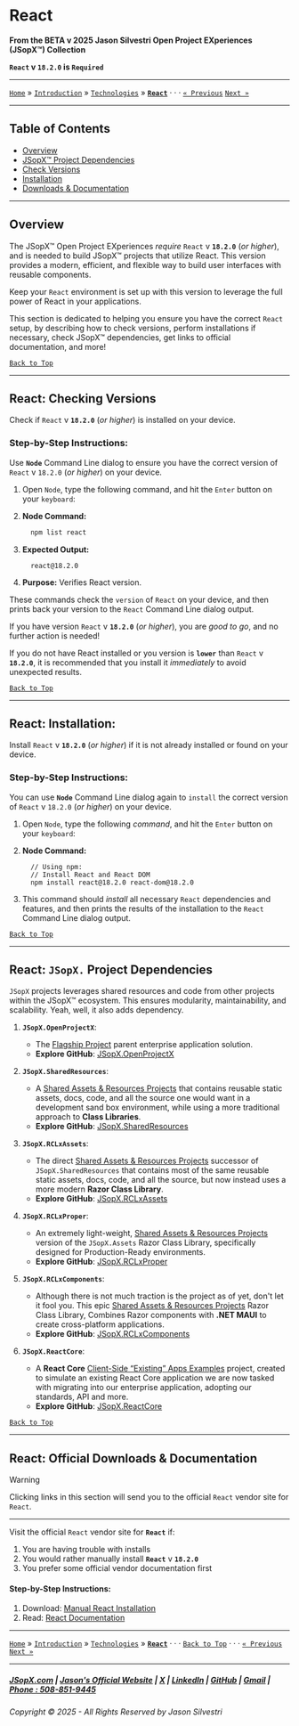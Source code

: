 ﻿# React

**From the ﻿BETA v 2025 Jason Silvestri Open Project EXperiences (JSopX™) Collection**

**`React` v `18.2.0` is `Required`**

---

[`Home`](../OpenProjects/jsopx.BridgeTooFar/README.md) » [`Introduction`](../Introduction/) »  [`Technologies`](./ReadMe.md) » **[`React`](./React.md)** · · · [`« Previous`](./AngularCli.md) [`Next »`](./Vue.md)

---

## Table of Contents

- [Overview](#overview)
- [JSopX™ Project Dependencies](#react-jsopx-project-dependencies)
- [Check Versions](#react-checking-versions)
- [Installation](#react-installation)
- [Downloads & Documentation](#react-official-downloads--documentation)

---

## **Overview**  

The JSopX™ Open Project EXperiences _require_ `React` v **`18.2.0`** (_or higher_), and is needed to build JSopX™ projects that utilize React. This version provides a modern, efficient, and flexible way to build user interfaces with reusable components.

Keep your `React` environment is set up with this version to leverage the full power of React in your applications.

This section is dedicated to helping you ensure you have the correct `React` setup, by describing how to check versions, perform installations if necessary, check JSopX™ dependencies, get links to official documentation, and more!



[`Back to Top`](#table-of-contents)

---

## React: Checking Versions

Check if `React` v **`18.2.0`** (_or higher_) is installed on your device.

### Step-by-Step Instructions:

Use **`Node`** Command Line dialog to ensure you have the correct version of `React` v `18.2.0` (_or higher_) on your device.
   
1. Open `Node`, type the following command, and hit the `Enter` button on your `keyboard`:
   
2. **Node Command:**
     ```bash
       npm list react
     ```
3. **Expected Output:** 
     ```
       react@18.2.0
     ```
4. **Purpose:** Verifies React version.

These commands check the `version` of `React` on your device, and then prints back your version to the `React` Command Line dialog output.
   
If you have version `React` v **`18.2.0`** (_or higher_), you are _good to go_, and no further action is needed!
   
If you do not have React installed or you version is **`lower`** than `React` v **`18.2.0`**, it is recommended that you install it _immediately_ to avoid unexpected results.


[`Back to Top`](#table-of-contents)

---


## React: Installation:

Install `React` v **`18.2.0`** (_or higher_) if it is not already installed or found on your device.

### Step-by-Step Instructions:

You can use **`Node`** Command Line dialog again to `install` the correct version of `React` v `18.2.0` (_or higher_) on your device.
   
1. Open `Node`, type the following _command_, and hit the `Enter` button on your `keyboard`:

2. **Node Command:**
     ```node
       // Using npm:
       // Install React and React DOM
       npm install react@18.2.0 react-dom@18.2.0
     ```
    
3. This command should _install_ all necessary `React` dependencies and features, and then prints the results of the installation to the `React` Command Line dialog output.

[`Back to Top`](#table-of-contents)

---

## **React: `JSopX.` Project Dependencies**

`JSopX` projects leverages shared resources and code from other projects within the JSopX™ ecosystem. This ensures modularity, maintainability, and scalability. Yeah, well, it also adds dependency.

1. **`JSopX.OpenProjectX`**:
   - The [Flagship Project](../Introduction/JSopxProjectsFamilies.md#1-flagship-projects) parent enterprise application solution.
   - **Explore GitHub**: [JSopX.OpenProjectX](../OpenProjects/jsopx.OpenProjectX)

2. **`JSopX.SharedResources`**:
   - A [Shared Assets & Resources Projects](../Introduction/JSopxProjectsFamilies.md#2-shared-assets--resources-projects) that contains reusable static assets, docs, code, and all the source one would want in a development sand box environment, while using a more traditional approach to **Class Libraries**.
   - **Explore GitHub**: [JSopX.SharedResources](../OpenProjects/jsopx.SharedResources)
 
3. **`JSopX.RCLxAssets`**:
   - The direct [Shared Assets & Resources Projects](../Introduction/JSopxProjectsFamilies.md#2-shared-assets--resources-projects) successor of `JSopX.SharedResources` that contains most of the same reusable static assets, docs, code, and all the source, but now instead uses a more modern **Razor Class Library**. 
   - **Explore GitHub**: [JSopX.RCLxAssets](../OpenProjects/jsopx.RCLxAssets)

4. **`JSopX.RCLxProper`**:
   - An extremely light-weight, [Shared Assets & Resources Projects](../Introduction/JSopxProjectsFamilies.md#2-shared-assets--resources-projects) version of the `JSopX.Assets` Razor Class Library, specifically designed for Production-Ready environments.
   - **Explore GitHub**: [JSopX.RCLxProper](../OpenProjects/jsopx.RCLxProper)

5. **`JSopX.RCLxComponents`**:
   - Although there is not much traction is the project as of yet, don't let it fool you. This epic [Shared Assets & Resources Projects](../Introduction/JSopxProjectsFamilies.md#2-shared-assets--resources-projects) Razor Class Library, Combines Razor components with **.NET MAUI** to create cross-platform applications.
   - **Explore GitHub**: [JSopX.RCLxComponents](../OpenProjects/jsopx.RCLxComponents)

6. **`JSopX.ReactCore`**:
    - A **React Core** [Client-Side “Existing” Apps Examples](../Introduction/JSopxProjectsFamilies.md#5-client-side-existing-apps-examples) project, created to simulate an existing React Core application we are now tasked with migrating into our enterprise application, adopting our standards, API and more.
    - **Explore GitHub**: [JSopX.ReactCore](../OpenProjects/jsopx.ReactCore)

[`Back to Top`](#table-of-contents)

---

## React: Official Downloads & Documentation

> [!WARNING]
> Clicking links in this section will send you to the official `React` vendor site for `React`.
> 

---

Visit the official `React` vendor site for **`React`** if:

1. You are having trouble with installs
2. You would rather manually install **`React`** v **`18.2.0`**
3. You prefer some official vendor documentation first
   
#### Step-by-Step Instructions:
   
1. Download: [Manual React Installation](https://reactjs.org/)
2. Read: [React Documentation](https://reactjs.org/docs/getting-started.html)

---

[`Home`](../OpenProjects/jsopx.BridgeTooFar/README.md) » [`Introduction`](../Introduction/) »  [`Technologies`](./ReadMe.md) » **[`React`](./React.md)** · · · [`Back to Top`](#table-of-contents) · · · [`« Previous`](./AngularCli.md) [`Next »`](./Vue.md)

---

##### [JSopX.com](https://www.jsopx.com/) | [Jason's Official Website](https://www.jsilvestri.com/) | [X](https://www.x.com/JasonSilvestri) | [LinkedIn](http://www.linkedin.com/in/JasonSilvestri) | [GitHub](https://github.com/JasonSilvestri) | [Gmail](mailto:therealjasonsilvestri@gmail.com) | [Phone : 508-851-9445](phoneto:508-851-9445)

###### Copyright © 2025 - All Rights Reserved by Jason Silvestri